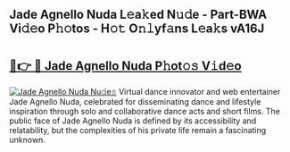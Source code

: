 ## Jade Agnello Nuda L𝚎a𝚔ed N𝚞𝚍e - Part-BWA Vi𝚍𝚎o P𝚑𝚘tos - H𝚘𝚝 O𝚗𝚕yf𝚊ns L𝚎a𝚔s vA16J

# <h2><a href="http://kf27wu.oniu.top/?m=Jade+Agnello+Nuda">🔗👉 🔴 Jade Agnello Nuda P𝚑ot𝚘𝚜 V𝚒d𝚎o</a></h2>

[![Jade Agnello Nuda Nu𝚍e𝚜](https://i.imgur.com/0qMVB7G.gif)](http://kf27wu.oniu.top/?m=Jade+Agnello+Nuda)
Virtual dance innovator and web entertainer Jade Agnello Nuda, celebrated for disseminating dance and lifestyle inspiration through solo and collaborative dance acts and short films. The public face of Jade Agnello Nuda is defined by its accessibility and relatability, but the complexities of his private life remain a fascinating unknown.  
